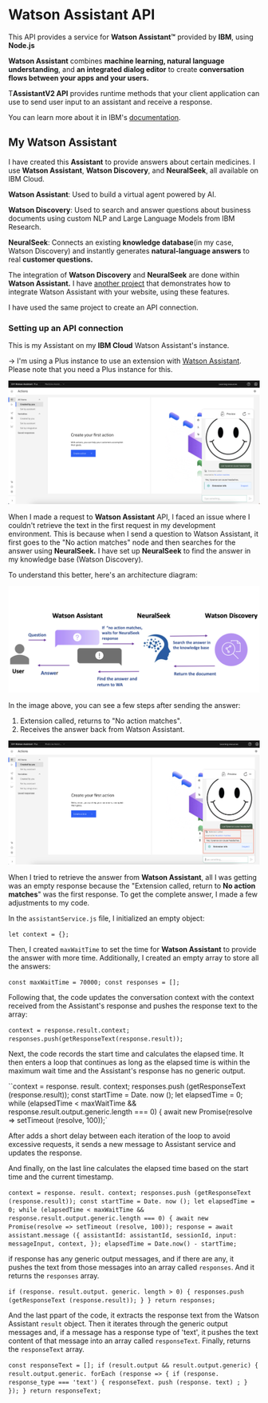 # Watson Assistant API

This API provides a service for **Watson Assistant™️** provided by **IBM**, using **Node.js**

**Watson Assistant** combines **machine learning, natural language understanding**, and **an integrated dialog editor** to create **conversation flows between your apps and your users.**

T**AssistantV2 API** provides runtime methods that your client application can use to send user input to an assistant and receive a response.

You can learn more about it in IBM's [documentation](https://cloud.ibm.com/apidocs/assistant-v2?code=node).

## My Watson Assistant

I have created this **Assistant** to provide answers about certain medicines. I use **Watson Assistant**, **Watson Discovery**, and **NeuralSeek**, all available on IBM Cloud.

**Watson Assistant**: Used to build a virtual agent powered by AI.

**Watson Discovery**: Used to search and answer questions about business documents using custom NLP and Large Language Models from IBM Research.

**NeuralSeek**: Connects an existing **knowledge database**(in my case, Watson Discovery) and instantly generates **natural-language answers** to real **customer questions.**

The integration of **Watson Discovery** and **NeuralSeek** are done within **Watson Assistant.** I have [another project](https://github.com/miucciaknows/Medicine-Assistant) that demonstrates how to integrate Watson Assistant with your website, using these features.

I have used the same project to create an API connection.

### Setting up an API connection

This is my Assistant on my **IBM Cloud** Watson Assistant's instance.

-> I'm using a Plus instance to use an extension with [Watson Assistant](https://cloud.ibm.com/docs/assistant?topic=assistant-index). Please note that you need a Plus instance for this.

![Watson Assistant](./images/00.png)

When I made a request to **Watson Assistant** API, I faced an issue where I couldn't retrieve the text in the first request in my development environment. This is because when I send a question to Watson Assistant, it first goes to the "No action matches" node and then searches for the answer using **NeuralSeek.** I have set up **NeuralSeek** to find the answer in my knowledge base (Watson Discovery).

To understand this better, here's an architecture diagram:

![Architecture of my application](./images/02.png)

In the image above, you can see a few steps after sending the answer:

1. Extension called, returns to "No action matches".
2. Receives the answer back from Watson Assistant.

![Receiving the answer from WA](./images/01.png)

When I tried to retrieve the answer from **Watson Assistant**, all I was getting was an empty response because the "Extension called, return to **No action matches**" was the first response. To get the complete answer, I made a few adjustments to my code.

In the `assistantService.js` file, I initialized an empty object:

`let context = {};`

Then, I created `maxWaitTime` to set the time for **Watson Assistant** to provide the answer with more time. Additionally, I created an empty array to store all the answers:

`const maxWaitTime = 70000;
const responses = [];`

Following that, the code updates the conversation context with the context received from the Assistant's response and pushes the response text to the array:

`context = response.result.context;
responses.push(getResponseText(response.result));`

Next, the code records the start time and calculates the elapsed time. It then enters a loop that continues as long as the elapsed time is within the maximum wait time and the Assistant's response has no generic output.

``context = response. result. context;
responses.push (getResponseText (response.result));
const startTime = Date. now ();
let elapsedTime = 0;
while (elapsedTime < maxWaitTime && response.result.output.generic.length === 0) {
await new Promise(resolve => setTimeout (resolve, 100));`

After adds a short delay between each iteration of the loop to avoid excessive requests, it sends a new message to Assistant service and updates the response.

And finally, on the last line calculates the elapsed time based on the start time and the current timestamp.

`context = response. result. context;
responses.push (getResponseText (response.result));
const startTime = Date. now ();
let elapsedTime = 0;
while (elapsedTime < maxWaitTime && response.result.output.generic.length === 0) {
await new Promise(resolve => setTimeout (resolve, 100));
response = await assistant.message ({
assistantId: assistantId, sessionId, input: messageInput, context,
});
elapsedTime = Date.now() - startTime;`

if response has any generic output messages, and if there are any, it pushes the text from those messages into an array called `responses`. And it returns the `responses` array.

`if (response. result.output. generic. length > 0) {
responses.push (getResponseText (response.result));
}
}
return responses;`

And the last ppart of the code, it extracts the response text from the Watson Assistant `result` object. Then it iterates through the generic output messages and, if a message has a response type of 'text', it pushes the text content of that message into an array called `responseText`. Finally, returns the `responseText` array.

`const responseText = [];
if (result.output && result.output.generic) {
result.output.generic. forEach (response => {
if (response. response_type === 'text') {
responseText. push (response. text) ;
}
});
}
return responseText;`
